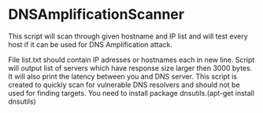 # DNSAmplificationScanner
This script will scan through given hostname and IP list and will test every host if it can be used for DNS Amplification attack.

File list.txt should contain IP adresses or hostnames each in new line.
Script will output list of servers which have response size larger then 3000 bytes.
It will also print the latency between you and DNS server.
This script is created to quickly scan for vulnerable DNS resolvers and should not be used for finding targets. 
You need to install package dnsutils.(apt-get install dnsutils)
